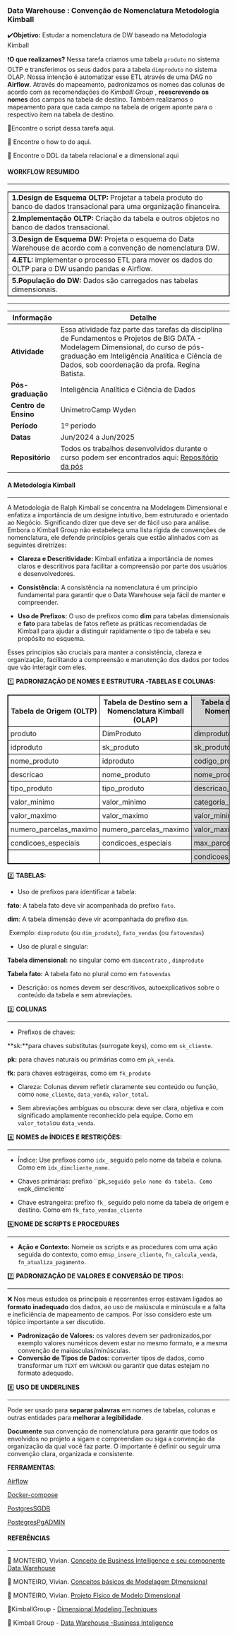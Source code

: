 <h3> Data Warehouse : Convenção de Nomenclatura Metodologia Kimball </h3>

:heavy_check_mark:**Objetivo:** Estudar a nomenclatura de DW baseado na Metodologia Kimball

:heavy_exclamation_mark:**O que realizamos?** Nessa tarefa criamos uma tabela `produto` no sistema OLTP e transferimos os seus dados para a tabela `dimproduto` no sistema OLAP. Nossa intenção é automatizar esse ETL através de uma DAG no **Airflow**. Através do mapeamento, padronizamos os nomes das colunas de acordo com as recomendações do *Kimballl Group* , **reescrevendo os nomes** dos campos na tabela de destino. Também realizamos o mapeamento para que cada campo na tabela de origem aponte para o respectivo item na tabela de destino. 

:pushpin:Encontre o script dessa tarefa aqui.

:pushpin: Encontre o how to do aqui.

:pushpin: Encontre o DDL da tabela relacional e a dimensional aqui

<h4> WORKFLOW RESUMIDO</h4>

---------------------------------------------------------------

<table border="1">
  <tr>
      <td> <b>1.Design de Esquema OLTP:</b> Projetar a tabela produto do banco de dados transacional para uma organização financeira.</td>
  </tr>
  <tr>
      <td><b>2.Implementação OLTP:</b> Criação da tabela e outros objetos no banco de dados transacional.</td>
  </tr>
  <tr>
      <td><b>3.Design de Esquema DW:</b> Projeta o esquema do Data Warehouse de acordo com a convenção de nomenclatura DW.</td>
  </tr>
  <tr>
      <td><b>4.ETL:</b>  implementar o processo ETL para mover os dados do OLTP para o DW  usando pandas e Airflow.</td>
  </tr>
  <tr>
      <td><b>5.População do DW:</b> Dados são carregados nas tabelas dimensionais.</td>
  </tr>
</table>



-----------------------------------



| **Informação**       | **Detalhe**                                                  |
| -------------------- | ------------------------------------------------------------ |
| **Atividade**        | Essa atividade faz parte das tarefas da disciplina de Fundamentos e Projetos de BIG DATA - Modelagem Dimensional, do curso de pós-graduação em Inteligência Analítica e Ciência de Dados, sob coordenação da profa. Regina Batista. |
| **Pós-graduação**    | Inteligência Analítica e Ciência de Dados                    |
| **Centro de Ensino** | UnimetroCamp Wyden                                           |
| **Período**          | 1º período                                                   |
| **Datas**            | Jun/2024 a Jun/2025                                          |
| **Repositório**      | Todos os trabalhos desenvolvidos durante o curso podem ser encontrados aqui: [Repositório da pós](https://github.com/RegiMaria/Graduate_program_Data_Science_and_Analytical_Intelligence) |



<h4>A Metodologia Kimball </h4>

--------------------------------------------------

A Metodologia de Ralph Kimball se concentra na Modelagem Dimensional e enfatiza a importância de um designe intuitivo, bem estruturado e orientado ao Negócio. Significando dizer que deve ser de fácil uso para análise. Embora o Kimball Group não estabeleça uma lista rígida de convenções de nomenclatura, ele defende princípios gerais que estão alinhados com as seguintes diretrizes:



- **Clareza e Descritividade:** Kimball enfatiza a importância de nomes claros e descritivos para facilitar a compreensão por parte dos usuários e desenvolvedores.

- **Consistência:** A consistência na nomenclatura é um princípio fundamental para garantir que o Data Warehouse seja fácil de manter e compreender.

- **Uso de Prefixos:** O uso de prefixos como **dim** para tabelas dimensionais e **fato** para tabelas de fatos reflete as práticas recomendadas de Kimball para ajudar a distinguir rapidamente o tipo de tabela e seu propósito no esquema.

Esses princípios são cruciais para manter a consistência, clareza e organização, facilitando a compreensão e manutenção dos dados por todos que vão interagir com eles.



:one: **PADRONIZAÇÃO DE NOMES E ESTRUTURA -TABELAS E COLUNAS:**



<table style="border: 1px solid black; border-collapse: collapse;">
  <tr>
    <th style="border: 1px solid black; padding: 5px;">Tabela de Origem (OLTP)</th>
    <th style="border: 1px solid black; padding: 5px;">Tabela de Destino sem a Nomenclatura Kimball (OLAP)</th>
    <th style="border: 1px solid black; padding: 5px; background-color: #d3d3d3;">Tabela de Destino com a Nomenclatura Kimball (OLAP)</th>
  </tr>
  <tr>
    <td style="border: 1px solid black; padding: 5px;">produto</td>
    <td style="border: 1px solid black; padding: 5px;">DimProduto</td>
    <td style="border: 1px solid black; padding: 5px; background-color: #d3d3d3;">dimproduto</td>
  </tr>
  <tr>
    <td style="border: 1px solid black; padding: 5px;">idproduto</td>
    <td style="border: 1px solid black; padding: 5px;">sk_produto</td>
    <td style="border: 1px solid black; padding: 5px; background-color: #d3d3d3;">sk_produto</td>
  </tr>
  <tr>
    <td style="border: 1px solid black; padding: 5px;">nome_produto</td>
    <td style="border: 1px solid black; padding: 5px;">idproduto</td>
    <td style="border: 1px solid black; padding: 5px; background-color: #d3d3d3;">codigo_produto</td>
  </tr>
  <tr>
    <td style="border: 1px solid black; padding: 5px;">descricao</td>
    <td style="border: 1px solid black; padding: 5px;">nome_produto</td>
    <td style="border: 1px solid black; padding: 5px; background-color: #d3d3d3;">nome_produto</td>
  </tr>
  <tr>
    <td style="border: 1px solid black; padding: 5px;">tipo_produto</td>
    <td style="border: 1px solid black; padding: 5px;">tipo_produto</td>
    <td style="border: 1px solid black; padding: 5px; background-color: #d3d3d3;">descricao_produto</td>
  </tr>
  <tr>
    <td style="border: 1px solid black; padding: 5px;">valor_minimo</td>
    <td style="border: 1px solid black; padding: 5px;">valor_minimo</td>
    <td style="border: 1px solid black; padding: 5px; background-color: #d3d3d3;">categoria_produto</td>
  </tr>
  <tr>
    <td style="border: 1px solid black; padding: 5px;">valor_maximo</td>
    <td style="border: 1px solid black; padding: 5px;">valor_maximo</td>
    <td style="border: 1px solid black; padding: 5px; background-color: #d3d3d3;">valor_minimo_produto</td>
  </tr>
  <tr>
    <td style="border: 1px solid black; padding: 5px;">numero_parcelas_maximo</td>
    <td style="border: 1px solid black; padding: 5px;">numero_parcelas_maximo</td>
    <td style="border: 1px solid black; padding: 5px; background-color: #d3d3d3;">valor_maximo_produto</td>
  </tr>
  <tr>
    <td style="border: 1px solid black; padding: 5px;">condicoes_especiais</td>
    <td style="border: 1px solid black; padding: 5px;">condicoes_especiais</td>
    <td style="border: 1px solid black; padding: 5px; background-color: #d3d3d3;">max_parcelas_produto</td>
  </tr>
     <tr>
    <td style="border: 1px solid black; padding: 5px;"></td>
    <td style="border: 1px solid black; padding: 5px;"></td>
    <td style="border: 1px solid black; padding: 5px; background-color: #d3d3d3;">condicoes_especiais_produto</td>
  </tr>
</table>


:two:  **TABELAS:**

- Uso de prefixos para identificar a tabela:

**fato**: A tabela fato deve vir acompanhada do prefixo `fato`.

**dim**: A tabela dimensão deve vir acompanhada do prefixo `dim`.

​		Exemplo: `dimproduto` (ou `dim_produto`), `fato_vendas` (ou `fatovendas`)



- Uso de plural e singular:

**Tabela dimensional:** no singular como em  `dimcontrato` , `dimproduto`

**Tabela fato:** A tabela fato no plural como em `fatovendas`



- Descrição: os nomes devem ser descritivos, autoexplicativos sobre o conteúdo da tabela e sem abreviações.

  

:three: **COLUNAS**

----------------------------------------------------------------------

- Prefixos de chaves:

**sk:**para chaves substitutas (surrogate keys), como em `sk_cliente`.

**pk:** para chaves naturais ou primárias como em `pk_venda`.

**fk**: para chaves estrageiras, como em `fk_produto`



- Clareza: Colunas devem refletir claramente seu conteúdo ou função, como `nome_cliente`, `data_venda`, `valor_total`.

  

- Sem abreviações ambíguas ou obscura: deve ser clara, objetiva e com significado amplamente reconhecido pela equipe. Como em `valor_total`ou `data_venda`.

  

:four: **NOMES  de ÍNDICES E RESTRIÇÕES:**

----------------------

- Índice: Use prefixos como `idx_` seguido pelo nome da tabela e coluna. Como em `ìdx_dimcliente_nome`.

  

- Chaves primárias:  prefixo ``pk_` seguido pelo nome da tabela. Como em `pk_dimcliente`

  

- Chave estrangeira: prefixo `fk_` seguido pelo nome da tabela de origem e destino. Como em `fk_fato_vendas_cliente`



:six:**NOME DE SCRIPTS E PROCEDURES**

---------------------------------------------------

- **Ação e Contexto:** Nomeie os scripts e as procedures com uma ação seguida do contexto, como em`sp_insere_cliente`, `fn_calcula_venda`, `fn_atualiza_pagamento`.



:seven: **PADRONIZAÇÃO DE VALORES E CONVERSÃO DE TIPOS:**

-----------------------------------------------------------------------

:x: Nos meus estudos os principais e recorrentes erros estavam ligados ao **formato inadequado** dos dados, ao uso de maiúscula e minúscula e a falta e ineficiência de mapeamento de campos. Por isso considero este um tópico importante a ser discutido.



- **Padronização de Valores:** os valores devem ser padronizados,por exemplo valores numéricos devem estar no mesmo formato, e a mesma convenção de maiúsculas/minúsculas.
- **Conversão de Tipos de Dados:** converter tipos de dados, como transformar um `TEXT` em `VARCHAR` ou garantir que datas estejam no formato adequado.



:eight: **USO DE UNDERLINES**

-----------------------------------------------

Pode ser usado para **separar palavras** em nomes de tabelas, colunas e outras entidades para **melhorar a legibilidade**. 

**Documente** sua convenção de nomenclatura para garantir que todos os envolvidos no projeto a sigam e compreendam ou siga a convenção da organização da qual você faz parte. O importante é definir ou seguir uma convenção clara, organizada e consistente.



**FERRAMENTAS**:

[Airflow](https://airflow.apache.org/docs/apache-airflow/stable/installation/index.html)

[Docker-compose](https://airflow.apache.org/docs/docker-stack/index.html)

[PostgresSGDB](https://www.postgresql.org/download/)

[PostegresPgADMIN](https://www.pgadmin.org/download/)



<h4> REFERÊNCIAS </h4>

-------------------------------------------

:pushpin: MONTEIRO, Vivian. [Conceito de Business Intelligence e seu componente Data Warehouse](https://drive.google.com/file/d/1E69iBZI8EvMeQgsclSmBYiFk8U3gLG8q/view?usp=sharing)

:pushpin: MONTEIRO, Vivian. [Conceitos básicos de Modelagem DImensional](https://drive.google.com/file/d/1cZS7AwuCY8nH01I2rzvEEcIcXQi2GZ-w/view?usp=drive_link)

:pushpin: MONTEIRO, Vivian. [Projeto Físico de Modelo Dimensional](https://drive.google.com/file/d/13dmEjt8BD9zX7w_D7-iMnuVxiRE6ahLA/view?usp=drive_link)

:pushpin:KimballGroup - [Dimensional Modeling Techniques](https://www.kimballgroup.com/wp-content/uploads/2013/08/2013.09-Kimball-Dimensional-Modeling-Techniques11.pdf)

:pushpin: Kimball Group - [Data Warehouse -Business Inteligence](https://www.kimballgroup.com/data-warehouse-business-intelligence-resources/kimball-techniques/dimensional-modeling-techniques/)
